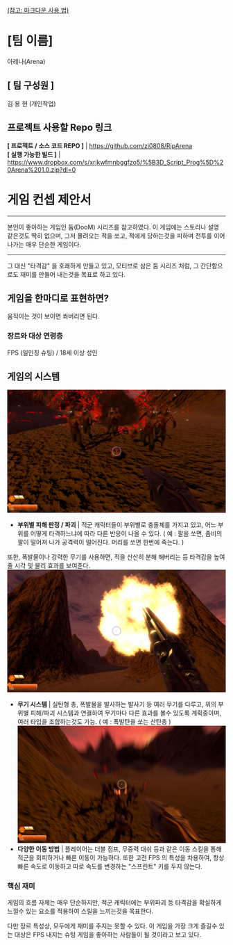 [(참고: 마크다운 사용 법)](https://gist.github.com/ihoneymon/652be052a0727ad59601)

# [팀 이름]
아레나(Arena)
## [ 팀 구성원 ]
김 용 현 (개인작업)
## 프로젝트 사용할 Repo 링크
**[ 프로젝트 / 소스 코드 REPO ]** | https://github.com/zi0808/RipArena <br>
**[ 실행 가능한 빌드 ]** | https://www.dropbox.com/s/xrjkwfmnbggfzo5/%5B3D_Script_Prog%5D%20Arena%201.0.zip?dl=0

# 게임 컨셉 제안서
* * *
본인이 좋아하는 게임인 둠(DooM) 시리즈를 참고하였다.
이 게임에는 스토리나 설명 같은것도 딱히 없으며,
그저 몰려오는 적을 쏘고, 적에게 당하는것을 피하며
전투를 이어나가는 매우 단순한 게임이다.
* * *
그 대신 "타격감" 을 호쾌하게 만들고 있고,
모티브로 삼은 둠 시리즈 처럼,
그 간단함으로도 재미를 만들어 내는것을 목표로 하고 있다.
## 게임을 한마디로 표현하면?
움직이는 것이 보이면 쏴버리면 된다.
### 장르와 대상 연령층
FPS (일인칭 슈팅) / 18세 이상 성인
## 게임의 시스템
![부우파괴](Damages.jpg)
* **부위별 피해 판정 / 파괴** |
적군 캐릭터들이 부위별로 충돌체를 가지고 있고, 어느 부위를 어떻게 타격하느냐에 따라 다른 반응이 나올 수 있다.
( 예 : 팔을 쏘면, 좀비의 팔이 떨어져 나가 공격력이 떨어진다. 머리를 쏘면 한번에 죽는다. )

또한, 폭발물이나 강력한 무기를 사용하면, 적을 산산히 분해 해버리는 등 타격감을 높여줄 시각 및 물리 효과를 보여준다.
![무기 시스템](Weapons.jpg)
* **무기 시스템** |
실탄형 총, 폭발물을 발사하는 발사기 등 여러 무기를 다루고, 위의 부위별 피해/파괴 시스템과 연결하여
무기마다 다른 효과를 볼수 있도록 계획중이며, 여러 타입을 조합하는것도 가능.
( 예 : 폭발탄을 쏘는 산탄총 )
![이동방법](Movement.jpg)
* **다양한 이동 방법** |
플레이어는 더블 점프, 무중력 대쉬 등과 같은 이동 스킬을 통해 적군을 회피하거나 
빠른 이동이 가능하다. 또한 고전 FPS 의 특성을 차용하여, 항상 빠른 속도로 이동하고
따로 속도를 변경하는 "스프린트" 키를 두지 않는다.
### 핵심 재미
게임의 흐름 자체는 매우 단순하지만, 적군 캐릭터에는 부위파괴 등
타격감을 확실하게 느낄수 있는 요소를 적용하여 스릴을 느끼는것을 목표한다.

다만 장르 특성상, 모두에게 재미를 주지는 못할 수 있다.
이 게임을 가장 크게 즐길수 있는 대상은 FPS 내지는 슈팅 게임을 좋아하는 사람들이 될 것이라고 보고 있다.

